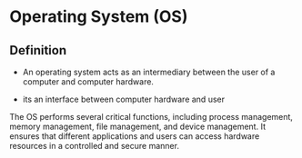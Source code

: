 # Operating System (OS)

## Definition

- An operating system acts as an intermediary between the user of a computer and computer hardware.

- its an interface between computer hardware and user

The OS performs several critical functions, including process management, memory management, file management, and device management. It ensures that different applications and users can access hardware resources in a controlled and secure manner.
